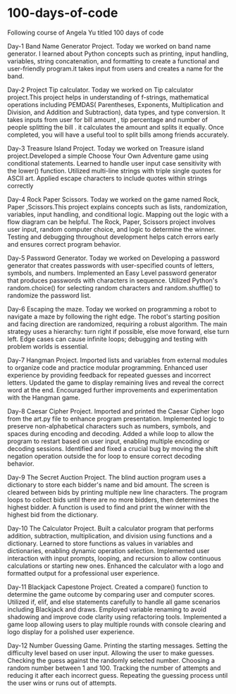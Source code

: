 # 100-days-of-code
Following course of Angela Yu titled 100 days of code

Day-1
Band Name Generator Project.
Today we worked on band name generator. I learned about Python concepts such as printing, input handling, variables, string concatenation, and formatting to create a functional and user-friendly program.it takes input from users and creates a name for the band.

Day-2
Project Tip calculator.
Today we worked on Tip calculator project.This project helps in  understanding of f-strings, mathematical operations including PEMDAS( Parentheses, Exponents, Multiplication and Division, and Addition and Subtraction), data types, and type conversion. It takes inputs from user  for bill amount , tip percentage and number of people splitting the bill . it calculates the amount and splits it equally. Once completed, you will have a useful tool to split bills among friends accurately.

Day-3
Treasure Island Project.
Today we worked on Treasure island project.Developed a simple Choose Your Own Adventure game using conditional statements.
Learned to handle user input case sensitivity with the lower() function.
Utilized multi-line strings with triple single quotes for ASCII art.
Applied escape characters to include quotes within strings correctly

Day-4 
Rock Paper Scissors.
Today we worked on the game named Rock, Paper ,Scissors.This project explains concepts such as lists, randomization, variables, input handling, and conditional logic. Mapping out the logic with a flow diagram can be helpful. The Rock, Paper, Scissors project involves user input, random computer choice, and logic to determine the winner. Testing and debugging throughout development helps catch errors early and ensures correct program behavior.

Day-5 
Password Generator.
Today we worked on Developing a password generator that creates passwords with user-specified counts of letters, symbols, and numbers.
Implemented an Easy Level password generator that produces passwords with characters in sequence.
Utilized Python's random.choice() for selecting random characters and random.shuffle() to randomize the password list.

Day-6
Escaping the maze.
Today we worked on  programming a robot to navigate a maze by following the right edge.
The robot's starting position and facing direction are randomized, requiring a robust algorithm.
The main strategy uses a hierarchy: turn right if possible, else move forward, else turn left.
Edge cases can cause infinite loops; debugging and testing with problem worlds is essential.

Day-7
Hangman Project.
Imported lists and variables from external modules to organize code and practice modular programming.
Enhanced user experience by providing feedback for repeated guesses and incorrect letters.
Updated the game to display remaining lives and reveal the correct word at the end.
Encouraged further improvements and experimentation with the Hangman game.

Day-8
Caesar Cipher Project.
Imported and printed the Caesar Cipher logo from the art.py file to enhance program presentation.
Implemented logic to preserve non-alphabetical characters such as numbers, symbols, and spaces during encoding and decoding.
Added a while loop to allow the program to restart based on user input, enabling multiple encoding or decoding sessions.
Identified and fixed a crucial bug by moving the shift negation operation outside the for loop to ensure correct decoding behavior.

Day-9
The Secret Auction Project.
The blind auction program uses a dictionary to store each bidder's name and bid amount.
The screen is cleared between bids by printing multiple new line characters.
The program loops to collect bids until there are no more bidders, then determines the highest bidder.
A function is used to find and print the winner with the highest bid from the dictionary.

Day-10
The Calculator Project.
Built a calculator program that performs addition, subtraction, multiplication, and division using functions and a dictionary.
Learned to store functions as values in variables and dictionaries, enabling dynamic operation selection.
Implemented user interaction with input prompts, looping, and recursion to allow continuous calculations or starting new ones.
Enhanced the calculator with a logo and formatted output for a professional user experience.

Day-11
Blackjack Capestone Project.
Created a compare() function to determine the game outcome by comparing user and computer scores.
Utilized if, elif, and else statements carefully to handle all game scenarios including Blackjack and draws.
Employed variable renaming to avoid shadowing and improve code clarity using refactoring tools.
Implemented a game loop allowing users to play multiple rounds with console clearing and logo display for a polished user experience.

Day-12
Number Guessing Game.
Printing the starting messages.
Setting the difficulty level based on user input.
Allowing the user to make guesses.
Checking the guess against the randomly selected number.
Choosing a random number between 1 and 100.
Tracking the number of attempts and reducing it after each incorrect guess.
Repeating the guessing process until the user wins or runs out of attempts.

